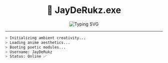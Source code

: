 <!-- 🚀 JayDeRukz's Futuristic GitHub Dashboard -->

<h1 align="center">👾 JayDeRukz.exe</h1>
<p align="center">
  <img src="https://readme-typing-svg.demolab.com?font=Fira+Code&size=22&pause=1000&color=00F7FF&center=true&vCenter=true&width=435&lines=Creative+Coder+%F0%9F%94%A5;Ambient+Video+Architect;Anime+Inspired+Storyteller;Trading+Explorer+%F0%9F%92%B8" alt="Typing SVG" />
</p>

---

```bash
> Initializing ambient creativity...
> Loading anime aesthetics...
> Booting poetic modules...
> Username: JayDeRukz
> Status: Online ✅
